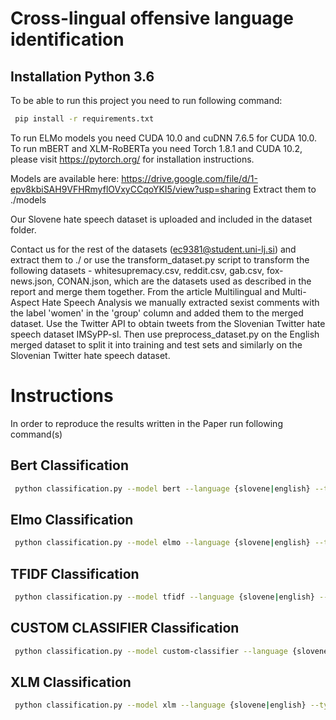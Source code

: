 # Cross-lingual offensive language identification

## Installation Python 3.6

To be able to run this project you need to run following command:
```bash
 pip install -r requirements.txt
```
To run ELMo models you need CUDA 10.0 and cuDNN 7.6.5 for CUDA 10.0.
To run mBERT and XLM-RoBERTa you need Torch 1.8.1 and CUDA 10.2, please visit https://pytorch.org/ for installation instructions.

Models are available here: https://drive.google.com/file/d/1-epv8kbiSAH9VFHRmyflOVxyCCqoYKI5/view?usp=sharing
Extract them to ./models

Our Slovene hate speech dataset is uploaded and included in the dataset folder.

Contact us for the rest of the datasets (ec9381@student.uni-lj.si) and extract them to ./ or use the transform_dataset.py script to transform the following datasets - whitesupremacy.csv, reddit.csv, gab.csv, fox-news.json, CONAN.json, which are the datasets used as described in the report and merge them together. From the article Multilingual and Multi-Aspect Hate Speech Analysis we manually extracted sexist comments with the label 'women' in the 'group' column and added them to the merged dataset. Use the Twitter API to obtain tweets from the Slovenian Twitter hate speech dataset IMSyPP-sl. Then use preprocess_dataset.py on the English merged dataset to split it into training and test sets and similarly on the Slovenian Twitter hate speech dataset.



# Instructions
In order to reproduce the results written in the Paper run following command(s)
## Bert Classification
```bash
 python classification.py --model bert --language {slovene|english} --type {binary|multilabel}
```
## Elmo Classification
```bash
 python classification.py --model elmo --language {slovene|english} --type {binary|multilabel}
```

## TFIDF Classification
```bash
 python classification.py --model tfidf --language {slovene|english} --type {binary|multilabel}
```

## CUSTOM CLASSIFIER Classification
```bash
 python classification.py --model custom-classifier --language {slovene|english} --type {binary|multilabel}
```

## XLM Classification
```bash
 python classification.py --model xlm --language {slovene|english} --type {binary|multilabel}
```
